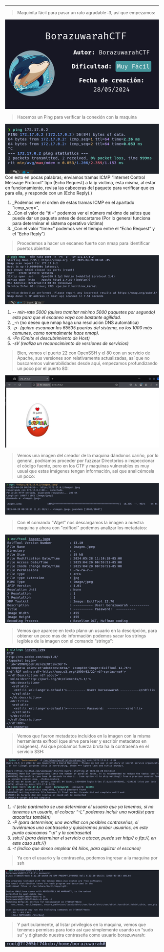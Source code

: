 
------------
>Maquinita fácil para pasar un rato agradable :3, así que empezamos:

![BorazuwarahCTF](/Attachments/BorazuwarahCTF.png)

>Hacemos un Ping para verificar la conexión con la maquina

![BorazuwarahCTF](/Attachments/BorazuwarahCTF%201.png)
Con esto en pocas palabras; enviamos tramas ICMP “Internet Control Message Protocol” tipo (Echo Request) a la ip victima, esta misma, al estar en funcionamiento, revisa las cabeceras del paquete para verificar que es para ella, y responde con un (Echo Reply).)

1. _Podemos ver el orden de estas tramas ICMP en el apartado “icmp_seq=”,
2. _Con el valor de “ttl=” podemos ver el número máximo de saltos que puede dar un paquete antes de descartarse (Por lo general funciona para determinar el sistema operativo víctima)
3. _Con el valor “time=” podemos ver el tiempo entre el “Echo Request” y el “Echo Reply”)

>Procedemos a hacer un escaneo fuerte con nmap para identificar puertos abiertos

![BorazuwarahCTF](/Attachments/BorazuwarahCTF%202.png)
1. _-- min-rate 5000 (quiero tramitar mínimo 5000 paquetes por segundo) esto para que el escaneo vaya con bastante agilidad._
2. _-n (no deseo que nmap haga una resolución DNS automática) 
3. _-p- (quiero escanear los 65535 puertos del sistema, no los 1000 más comunes, como normalmente hace nmap)._
4. _-Pn (Omite el descubrimiento de Host)_
5. _-sV (realiza un reconocimiento de versiones de servicios)_

>Bien, vemos el puerto 22 con OpenSSH y el 80 con un servicio de Apache, sus versiones son relativamente actualizadas, así que no buscaremos vulnerabilidades desde aquí, empezamos profundizando un poco por el puerto 80:

![BorazuwarahCTF](/Attachments/BorazuwarahCTF%203.png)

>Vemos una imagen del creador de la maquina dándonos cariño, por lo general, podríamos proceder por fuzzear Directorios o inspeccionar el código fuente, pero en los CTF y maquinas vulnerables es muy usual que estas imágenes tengan información, así que analicémosla un poco:

![BorazuwarahCTF](/Attachments/BorazuwarahCTF%204.png)

>Con el comando "Wget" nos descargamos la imagen a nuestra maquina y ahora con "exiftool" podemos analizar los metadatos:

![BorazuwarahCTF](/Attachments/BorazuwarahCTF%205.png)

>Vemos que aparece en texto plano un usuario en la descripción, para obtener un poco mas de información podemos sacar los strings legibles de la imagen con el comando “strings”:

![BorazuwarahCTF](/Attachments/BorazuwarahCTF%206.png)

>Vemos que fueron metadatos incluidos en la imagen con la misma herramienta exiftool (que sirve para leer y escribir metadatos en imágenes). Así que probamos fuerza bruta ha la contraseña en el servicio SSH:

![BorazuwarahCTF](/Attachments/BorazuwarahCTF%207.png)
1. _-l (este parámetro se usa determinar el usuario que ya tenemos, si no tenemos un usuario, al colocar “-L” podemos incluir una wordlist para atacarlos también)_
2. _-P (para determinar, una wordlist con posibles contraseñas, si tuviéramos una contraseña y quisiéramos probar usuarios, en este punto colocamos “-p” y la contraseña)_
3. _ssh:// (para determinar el servicio a atacar, puede ser http// o ftp://, en este caso ssh://)_
4. _-t (indico que deseo emplear 64 hilos, para agilizar el escaneo)_

>Ya con el usuario y la contraseña, podemos ingresar a la maquina por ssh

![BorazuwarahCTF](/Attachments/BorazuwarahCTF%208.png)

>Y particularmente, al listar privilegios en la maquina, vemos que tenemos permisos para todo asi que simplemente usando un “sudo su” y digitando nuestra contraseña como usuario borazuwarah:

![BorazuwarahCTF](/Attachments/BorazuwarahCTF%209.png)